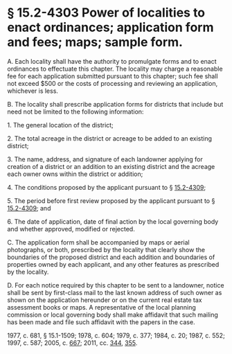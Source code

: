 # § 15.2-4303 Power of localities to enact ordinances; application form and fees; maps; sample form.

<p>A. Each locality shall have the authority to promulgate forms and to enact ordinances to effectuate this chapter. The locality may charge a reasonable fee for each application submitted pursuant to this chapter; such fee shall not exceed $500 or the costs of processing and reviewing an application, whichever is less.</p><p>B. The locality shall prescribe application forms for districts that include but need not be limited to the following information:</p><p>1. The general location of the district;</p><p>2. The total acreage in the district or acreage to be added to an existing district;</p><p>3. The name, address, and signature of each landowner applying for creation of a district or an addition to an existing district and the acreage each owner owns within the district or addition;</p><p>4. The conditions proposed by the applicant pursuant to § <a href='http://law.lis.virginia.gov/vacode/15.2-4309/'>15.2-4309</a>;</p><p>5. The period before first review proposed by the applicant pursuant to § <a href='http://law.lis.virginia.gov/vacode/15.2-4309/'>15.2-4309</a>; and</p><p>6. The date of application, date of final action by the local governing body and whether approved, modified or rejected.</p><p>C. The application form shall be accompanied by maps or aerial photographs, or both, prescribed by the locality that clearly show the boundaries of the proposed district and each addition and boundaries of properties owned by each applicant, and any other features as prescribed by the locality.</p><p>D. For each notice required by this chapter to be sent to a landowner, notice shall be sent by first-class mail to the last known address of such owner as shown on the application hereunder or on the current real estate tax assessment books or maps. A representative of the local planning commission or local governing body shall make affidavit that such mailing has been made and file such affidavit with the papers in the case.</p><p>1977, c. 681, § 15.1-1509; 1978, c. 604; 1979, c. 377; 1984, c. 20; 1987, c. 552; 1997, c. 587; 2005, c. <a href='http://lis.virginia.gov/cgi-bin/legp604.exe?051+ful+CHAP0667'>667</a>; 2011, cc. <a href='http://lis.virginia.gov/cgi-bin/legp604.exe?111+ful+CHAP0344'>344</a>, <a href='http://lis.virginia.gov/cgi-bin/legp604.exe?111+ful+CHAP0355'>355</a>.</p>